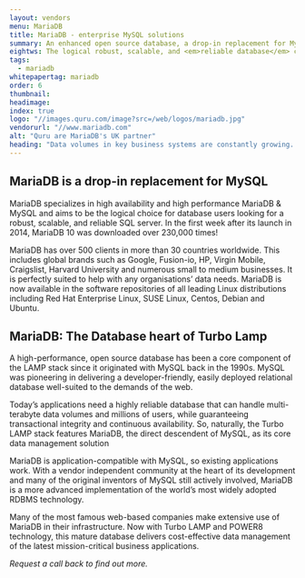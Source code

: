 ```yaml
---
layout: vendors
menu: MariaDB
title: MariaDB - enterprise MySQL solutions
summary: An enhanced open source database, a drop-in replacement for MySQL.
eightws: The logical robust, scalable, and <em>reliable database</em> choice
tags:
  - mariadb
whitepapertag: mariadb
order: 6
thumbnail:
headimage:
index: true
logo: "//images.quru.com/image?src=/web/logos/mariadb.jpg"
vendorurl: "//www.mariadb.com"
alt: "Quru are MariaDB's UK partner"
heading: "Data volumes in key business systems are constantly growing. This increases the pressure on the applications used to supply personalised data from these systems to end-users. To add to the complexity, end-users are using numerous different types of devices which require their own data configuration.</p><p>At Quru, we believe that MariaDB is a vendor providing world-class solutions that address this challenge. MariaDB builds massively scalable open source database products that help people build software applications to achieve effective, cheap and reliable data management. It is a global software and database company that develops and supports MariaDB - the world's fastest growing open source database."
---
```


## MariaDB is a drop-in replacement for MySQL ##

MariaDB specializes in high availability and high performance MariaDB & MySQL and aims to be the logical choice for database users looking for a robust, scalable, and reliable SQL server. In the first week after its launch in 2014, MariaDB 10 was downloaded over 230,000 times!

MariaDB has over 500 clients in more than 30 countries worldwide. This includes global brands such as Google, Fusion-io, HP, Virgin Mobile, Craigslist, Harvard University and numerous small to medium businesses. It is perfectly suited to help with any organisations’ data needs. MariaDB is now available in the software repositories of all leading Linux distributions including Red Hat Enterprise Linux, SUSE Linux, Centos, Debian and Ubuntu.

## MariaDB: The Database heart of Turbo Lamp ##

A high-performance, open source database has been a core component of the LAMP stack since it originated with MySQL back in the 1990s. MySQL was pioneering in delivering a developer-friendly, easily deployed relational database well-suited to the demands of the web.

Today’s applications need a highly reliable database that can handle multi-terabyte data volumes and millions of users, while guaranteeing transactional integrity and continuous availability. So, naturally, the Turbo LAMP stack features MariaDB, the direct descendent of MySQL, as its core data management solution

MariaDB is application-compatible with MySQL, so existing applications work. With a vendor independent community at the heart of its development and many of the original inventors of MySQL still actively involved, MariaDB is a more advanced implementation of the world’s most widely adopted RDBMS technology.

Many of the most famous web-based companies make extensive use of MariaDB in their infrastructure. Now with Turbo LAMP and POWER8 technology, this mature database delivers cost-effective data management of the latest mission-critical business applications.

*Request a call back to find out more.*
